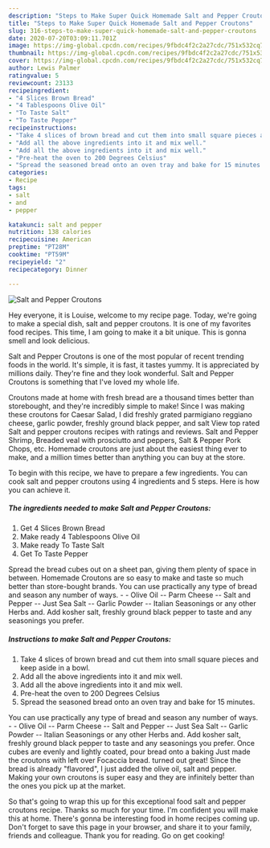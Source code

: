 ```yaml
---
description: "Steps to Make Super Quick Homemade Salt and Pepper Croutons"
title: "Steps to Make Super Quick Homemade Salt and Pepper Croutons"
slug: 316-steps-to-make-super-quick-homemade-salt-and-pepper-croutons
date: 2020-07-20T03:09:11.701Z
image: https://img-global.cpcdn.com/recipes/9fbdc4f2c2a27cdc/751x532cq70/salt-and-pepper-croutons-recipe-main-photo.jpg
thumbnail: https://img-global.cpcdn.com/recipes/9fbdc4f2c2a27cdc/751x532cq70/salt-and-pepper-croutons-recipe-main-photo.jpg
cover: https://img-global.cpcdn.com/recipes/9fbdc4f2c2a27cdc/751x532cq70/salt-and-pepper-croutons-recipe-main-photo.jpg
author: Lewis Palmer
ratingvalue: 5
reviewcount: 23133
recipeingredient:
- "4 Slices Brown Bread"
- "4 Tablespoons Olive Oil"
- "To Taste Salt"
- "To Taste Pepper"
recipeinstructions:
- "Take 4 slices of brown bread and cut them into small square pieces and keep aside in a bowl."
- "Add all the above ingredients into it and mix well."
- "Add all the above ingredients into it and mix well."
- "Pre-heat the oven to 200 Degrees Celsius"
- "Spread the seasoned bread onto an oven tray and bake for 15 minutes."
categories:
- Recipe
tags:
- salt
- and
- pepper

katakunci: salt and pepper 
nutrition: 138 calories
recipecuisine: American
preptime: "PT28M"
cooktime: "PT59M"
recipeyield: "2"
recipecategory: Dinner

---
```



![Salt and Pepper Croutons](https://img-global.cpcdn.com/recipes/9fbdc4f2c2a27cdc/751x532cq70/salt-and-pepper-croutons-recipe-main-photo.jpg)

Hey everyone, it is Louise, welcome to my recipe page. Today, we're going to make a special dish, salt and pepper croutons. It is one of my favorites food recipes. This time, I am going to make it a bit unique. This is gonna smell and look delicious.

Salt and Pepper Croutons is one of the most popular of recent trending foods in the world. It's simple, it is fast, it tastes yummy. It is appreciated by millions daily. They're fine and they look wonderful. Salt and Pepper Croutons is something that I've loved my whole life.

Croutons made at home with fresh bread are a thousand times better than storebought, and they&#39;re incredibly simple to make! Since I was making these croutons for Caesar Salad, I did freshly grated parmigiano reggiano cheese, garlic powder, freshly ground black pepper, and salt View top rated Salt and pepper croutons recipes with ratings and reviews. Salt and Pepper Shrimp, Breaded veal with prosciutto and peppers, Salt &amp; Pepper Pork Chops, etc. Homemade croutons are just about the easiest thing ever to make, and a million times better than anything you can buy at the store.


To begin with this recipe, we have to prepare a few ingredients. You can cook salt and pepper croutons using 4 ingredients and 5 steps. Here is how you can achieve it.

<!--inarticleads1-->

##### The ingredients needed to make Salt and Pepper Croutons:

1. Get 4 Slices Brown Bread
1. Make ready 4 Tablespoons Olive Oil
1. Make ready To Taste Salt
1. Get To Taste Pepper


Spread the bread cubes out on a sheet pan, giving them plenty of space in between. Homemade Croutons are so easy to make and taste so much better than store-bought brands. You can use practically any type of bread and season any number of ways. - - Olive Oil -- Parm Cheese -- Salt and Pepper -- Just Sea Salt -- Garlic Powder -- Italian Seasonings or any other Herbs and. Add kosher salt, freshly ground black pepper to taste and any seasonings you prefer. 

<!--inarticleads2-->

##### Instructions to make Salt and Pepper Croutons:

1. Take 4 slices of brown bread and cut them into small square pieces and keep aside in a bowl.
1. Add all the above ingredients into it and mix well.
1. Add all the above ingredients into it and mix well.
1. Pre-heat the oven to 200 Degrees Celsius
1. Spread the seasoned bread onto an oven tray and bake for 15 minutes.


You can use practically any type of bread and season any number of ways. - - Olive Oil -- Parm Cheese -- Salt and Pepper -- Just Sea Salt -- Garlic Powder -- Italian Seasonings or any other Herbs and. Add kosher salt, freshly ground black pepper to taste and any seasonings you prefer. Once cubes are evenly and lightly coated, pour bread onto a baking Just made the croutons with left over Focaccia bread. turned out great! Since the bread is already &#34;flavored&#34;, I just added the olive oil, salt and pepper. Making your own croutons is super easy and they are infinitely better than the ones you pick up at the market. 

So that's going to wrap this up for this exceptional food salt and pepper croutons recipe. Thanks so much for your time. I'm confident you will make this at home. There's gonna be interesting food in home recipes coming up. Don't forget to save this page in your browser, and share it to your family, friends and colleague. Thank you for reading. Go on get cooking!
